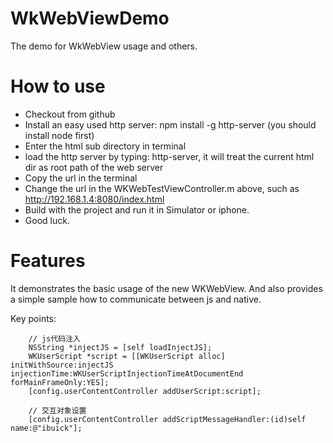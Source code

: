 # WkWebViewDemo
The demo for WkWebView usage and others.

# How to use
- Checkout from github
- Install an easy used http server: npm install -g http-server (you should install node first)
- Enter the html sub directory in terminal
- load the http server by typing: http-server, it will treat the current html dir as root path of the web server
- Copy the url in the terminal
- Change the url in the WKWebTestViewController.m above, such as http://192.168.1.4:8080/index.html
- Build with the project and run it in Simulator or iphone.
- Good luck.

# Features
It demonstrates the basic usage of the new WKWebView. And also provides a simple sample how to communicate between js and native.

Key points:
```objc
	// js代码注入
	NSString *injectJS = [self loadInjectJS];
	WKUserScript *script = [[WKUserScript alloc] initWithSource:injectJS injectionTime:WKUserScriptInjectionTimeAtDocumentEnd forMainFrameOnly:YES];
	[config.userContentController addUserScript:script];
	
	// 交互对象设置
	[config.userContentController addScriptMessageHandler:(id)self name:@"ibuick"];

```
